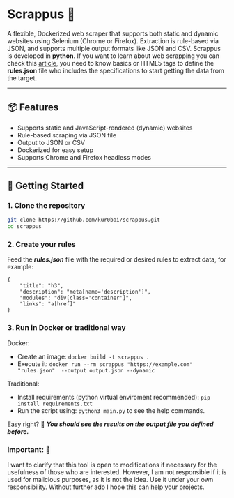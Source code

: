 
# Scrappus :space_invader:

A flexible, Dockerized web scraper that supports both static and dynamic websites using Selenium (Chrome or Firefox). Extraction is rule-based via JSON, and supports multiple output formats like JSON and CSV.
Scrappus is developed in **python**. If you want to learn about web scrapping you can check this [article](https://medium.com/@joerosborne/intro-to-web-scraping-build-your-first-scraper-in-5-minutes-1c36b5c4b110), you need to know basics or HTML5 tags to define the **rules.json** file who includes the specifications to start getting the data from the target.

---
## 📦 Features

- Supports static and JavaScript-rendered (dynamic) websites
- Rule-based scraping via JSON file
- Output to JSON or CSV
- Dockerized for easy setup
- Supports Chrome and Firefox headless modes

---

## 🚀 Getting Started

### 1. Clone the repository

```bash
git clone https://github.com/kur0bai/scrappus.git
cd scrappus
```

### 2. Create your rules

Feed the ***rules.json*** file with the required or desired rules to extract data, for example:
```
{
	"title": "h3",
	"description": "meta[name='description']",
	"modules": "div[class='container']",
	"links": "a[href]"
}
```

### 3. Run in Docker or traditional way

Docker: 
- Create an image: `docker build -t scrappus .`
- Execute it: ``docker run --rm scrappus "https://example.com" "rules.json"  --output output.json --dynamic``

Traditional:

- Install requirements (python virtual enviroment recommended): `pip install requirements.txt`
- Run the script using: `python3 main.py` to see the help commands.

Easy right? :fish_cake:
***You should see the results on the output file you defined before.***


### Important:  :pushpin:
I want to clarify that this tool is open to modifications if necessary for the usefulness of those who are interested. However, I am not responsible if it is used for malicious purposes, as it is not the idea. Use it under your own responsibility.
Without further ado I hope this can help your projects.
